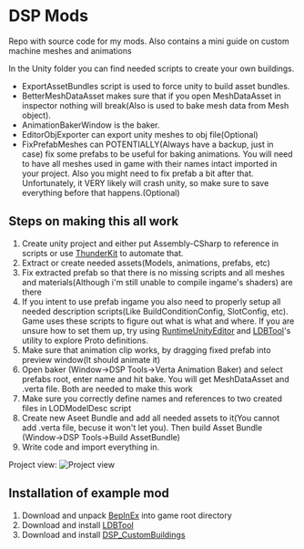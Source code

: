 # DSP Mods
Repo with source code for my mods. Also contains a mini guide on custom machine meshes and animations

In the Unity folder you can find needed scripts to create your own buildings. 
* ExportAssetBundles script is used to force unity to build asset bundles. 
* BetterMeshDataAsset makes sure that if you open MeshDataAsset in inspector nothing will break(Also is used to bake mesh data from Mesh object). 
* AnimationBakerWindow is the baker.
* EditorObjExporter can export unity meshes to obj file(Optional)
* FixPrefabMeshes can POTENTIALLY(Always have a backup, just in case) fix some prefabs to be useful for baking animations. You will need to have all meshes used in game with their names intact imported in your project. Also you might need to fix prefab a bit after that. Unfortunately, it VERY likely will crash unity, so make sure to save everything before that happens.(Optional)

## Steps on making this all work
1. Create unity project and either put Assembly-CSharp to reference in scripts or use [ThunderKit](https://github.com/PassivePicasso/ThunderKit) to automate that.
2. Extract or create needed assets(Models, animations, prefabs, etc)
3. Fix extracted prefab so that there is no missing scripts and all meshes and materials(Although i'm still unable to compile ingame's shaders) are there
4. If you intent to use prefab ingame you also need to properly setup all needed description scripts(Like BuildConditionConfig, SlotConfig, etc). Game uses these scripts to figure out what is what and where. If you are unsure how to set them up, try using [RuntimeUnityEditor](https://github.com/ManlyMarco/RuntimeUnityEditor) and [LDBTool](https://dsp.thunderstore.io/package/xiaoye97/LDBTool/)'s utility to explore Proto definitions.
5. Make sure that animation clip works, by dragging fixed prefab into preview window(It should animate it)
6. Open baker (Window->DSP Tools->Verta Animation Baker) and select prefabs root, enter name and hit bake. You will get MeshDataAsset and .verta file. Both are needed to make this work
7. Make sure you correctly define names and references to two created files in LODModelDesc script
8. Create new Aseet Bundle and add all needed assets to it(You cannot add .verta file, becuse it won't let you). Then build Asset Bundle (Window->DSP Tools->Build AssetBundle)
9. Write code and import everything in.

Project view:
![Project view](https://i.imgur.com/RULexSP.png)

## Installation of example mod
1. Download and unpack [BepInEx](https://github.com/BepInEx/BepInEx/releases) into game root directory
2. Download and install [LDBTool](https://dsp.thunderstore.io/package/xiaoye97/LDBTool/)
3. Download and install [DSP_CustomBuildings](https://github.com/kremnev8/DSP_CustomBuildings/releases)
